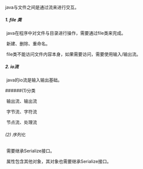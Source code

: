 java与文件之间是通过流来进行交互。

##### 1. file 类

​	java在程序中对文件与目录进行操作，需要通过file类来完成。 

​	新建、删除、重命名。

​	file类不能访问文件内容本身，如果需要访问，需要使用输入/输出流。

##### 2. io流

​	java的io流是输入输出基础。

######(1)分类

​		输出流、输出流

​		字节流、字符流

​		节点流、处理流

######   (2) 序列化

​	需要继承Serialize接口。

​	属性包含其他对象，其对象也需要继承Serialize接口。

